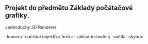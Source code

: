 ## Projekt do předmětu Základy počátačové grafiky.

Jednoduchý 3D Renderer

-kamera
-načítání objektů a textur
-základní shadery
-světla
-skybox
